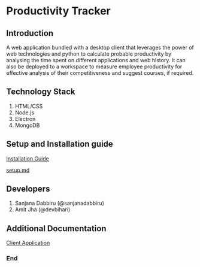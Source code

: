 # Productivity Tracker

## Introduction
A web application bundled with a desktop client that leverages the power of web technologies and python to calculate probable productivity by analysing the time spent on different applications and web history.
It can also be deployed to a workspace to measure employee productivity for effective analysis of their competitiveness and suggest courses, if required.

## Technology Stack
1. HTML/CSS
2. Node.js
3. Electron
4. MongoDB

## Setup and Installation guide
[Installation Guide](./docs/installation.md)

[setup.md](./docs/setup.md)

## Developers 
1. Sanjana Dabbiru (@sanjanadabbiru)
2. Amit Jha (@devbihari)

## Additional Documentation
[Client Application](./clientApp/readme.md)

### End
